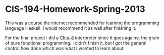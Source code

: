 # CIS-194-Homework-Spring-2013

This was [a course](https://www.seas.upenn.edu/~cis194/spring13/) the internet recommended for learning the programming language Haskell. I would recommend it as well after finishing it.

For the final project I did a [Chip-8](https://en.wikipedia.org/wiki/CHIP-8) interpreter since it goes against the grain of pure functional programming. I didn't finish it, but I got the general control flow done which was what I wanted to learn about.

